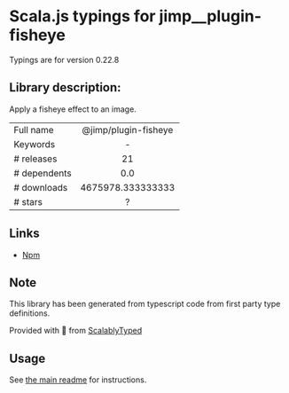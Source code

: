 
# Scala.js typings for jimp__plugin-fisheye

Typings are for version 0.22.8

## Library description:
Apply a fisheye effect to an image.

|                    |                 |
| ------------------ | :-------------: |
| Full name          | @jimp/plugin-fisheye |
| Keywords           | - |
| # releases         | 21 |
| # dependents       | 0.0 |
| # downloads        | 4675978.333333333 |
| # stars            | ? |

## Links
- [Npm](https://www.npmjs.com/package/%40jimp%2Fplugin-fisheye)
    


## Note
This library has been generated from typescript code from first party type definitions.

Provided with :purple_heart: from [ScalablyTyped](https://github.com/oyvindberg/ScalablyTyped)

## Usage
See [the main readme](../../readme.md) for instructions.


